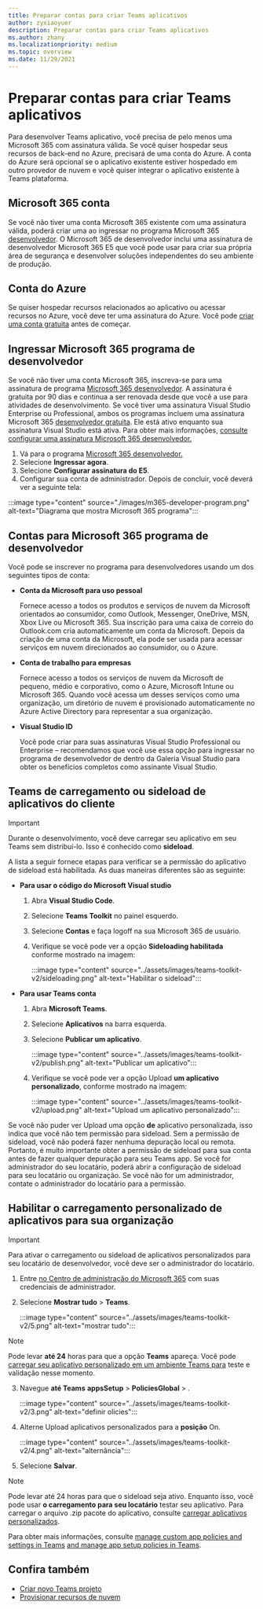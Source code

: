 ```yaml
---
title: Preparar contas para criar Teams aplicativos
author: zyxiaoyuer
description: Preparar contas para criar Teams aplicativos
ms.author: zhany
ms.localizationpriority: medium
ms.topic: overview
ms.date: 11/29/2021
---
```



# <a name="prepare-accounts-to-build-teams-apps"></a>Preparar contas para criar Teams aplicativos

Para desenvolver Teams aplicativo, você precisa de pelo menos uma Microsoft 365 com assinatura válida. Se você quiser hospedar seus recursos de back-end no Azure, precisará de uma conta do Azure. A conta do Azure será opcional se o aplicativo existente estiver hospedado em outro provedor de nuvem e você quiser integrar o aplicativo existente à Teams plataforma.

## <a name="microsoft-365-account"></a>Microsoft 365 conta

Se você não tiver uma conta Microsoft 365 existente com uma assinatura válida, poderá criar uma ao ingressar no programa Microsoft 365 [desenvolvedor](https://developer.microsoft.com/microsoft-365/dev-program). O Microsoft 365 de desenvolvedor inclui uma assinatura de desenvolvedor Microsoft 365 E5 que você pode usar para criar sua própria área de segurança e desenvolver soluções independentes do seu ambiente de produção.

## <a name="azure-account"></a>Conta do Azure

Se quiser hospedar recursos relacionados ao aplicativo ou acessar recursos no Azure, você deve ter uma assinatura do Azure. Você pode [criar uma conta gratuita](https://azure.microsoft.com/free/) antes de começar.

## <a name="join-microsoft-365-developer-program"></a>Ingressar Microsoft 365 programa de desenvolvedor 

Se você não tiver uma conta Microsoft 365, inscreva-se para uma assinatura de programa [Microsoft 365 desenvolvedor](https://developer.microsoft.com/microsoft-365/dev-program). A assinatura é gratuita por 90 dias e continua a ser renovada desde que você a use para atividades de desenvolvimento. Se você tiver uma assinatura Visual Studio Enterprise ou Professional, ambos os programas incluem uma assinatura Microsoft 365 [desenvolvedor gratuita](https://aka.ms/MyVisualStudioBenefits). Ele está ativo enquanto sua assinatura Visual Studio está ativa. Para obter mais informações, [consulte configurar uma assinatura Microsoft 365 desenvolvedor.](https://developer.microsoft.com/microsoft-365/dev-program)

1. Vá para o programa [Microsoft 365 desenvolvedor.](https://developer.microsoft.com/microsoft-365/dev-program)
2. Selecione **Ingressar agora**.
3. Selecione **Configurar assinatura do E5**.
4. Configurar sua conta de administrador. Depois de concluir, você deverá ver a seguinte tela:

:::image type="content" source="./images/m365-developer-program.png" alt-text="Diagrama que mostra Microsoft 365 programa":::

## <a name="accounts-for-microsoft-365-developer-program"></a>Contas para Microsoft 365 programa de desenvolvedor

Você pode se inscrever no programa para desenvolvedores usando um dos seguintes tipos de conta:

- **Conta da Microsoft para uso pessoal** 

  Fornece acesso a todos os produtos e serviços de nuvem da Microsoft orientados ao consumidor, como Outlook, Messenger, OneDrive, MSN, Xbox Live ou Microsoft 365. Sua inscrição para uma caixa de correio do Outlook.com cria automaticamente um conta da Microsoft. Depois da criação de uma conta da Microsoft, ela pode ser usada para acessar serviços em nuvem direcionados ao consumidor, ou o Azure.

- **Conta de trabalho para empresas**

  Fornece acesso a todos os serviços de nuvem da Microsoft de pequeno, médio e corporativo, como o Azure, Microsoft Intune ou Microsoft 365. Quando você acessa um desses serviços como uma organização, um diretório de nuvem é provisionado automaticamente no Azure Active Directory para representar a sua organização.

- **Visual Studio ID**

  Você pode criar para suas assinaturas Visual Studio Professional ou Enterprise – recomendamos que você use essa opção para ingressar no programa de desenvolvedor de dentro da Galeria Visual Studio para obter os benefícios completos como assinante Visual Studio.

## <a name="teams-customer-app-upload-or-sideload-permission"></a>Teams de carregamento ou sideload de aplicativos do cliente

> [!IMPORTANT]
> Durante o desenvolvimento, você deve carregar seu aplicativo em seu Teams sem distribuí-lo. Isso é conhecido como **sideload**.

A lista a seguir fornece etapas para verificar se a permissão do aplicativo de sideload está habilitada. As duas maneiras diferentes são as seguinte:

* **Para usar o código do Microsoft Visual studio**

    1. Abra **Visual Studio Code**.
    1. Selecione **Teams Toolkit** no painel esquerdo.
    1. Selecione **Contas** e faça logoff na sua Microsoft 365 de usuário.
    1. Verifique se você pode ver a opção **Sideloading habilitada** conforme mostrado na imagem:

       :::image type="content" source="../assets/images/teams-toolkit-v2/sideloading.png" alt-text="Habilitar o sideload":::

* **Para usar Teams conta**

    1. Abra **Microsoft Teams**.
    2. Selecione **Aplicativos** na barra esquerda.
    3. Selecione **Publicar um aplicativo**.

       :::image type="content" source="../assets/images/teams-toolkit-v2/publish.png" alt-text="Publicar um aplicativo":::

    4. Verifique se você pode ver a opção Upload **um aplicativo personalizado**, conforme mostrado na imagem:

       :::image type="content" source="../assets/images/teams-toolkit-v2/upload.png" alt-text="Upload um aplicativo personalizado":::

Se você não puder ver Upload uma opção **de** aplicativo personalizada, isso indica que você não tem permissão para sideload. Sem a permissão de sideload, você não poderá fazer nenhuma depuração local ou remota. Portanto, é muito importante obter a permissão de sideload para sua conta antes de fazer qualquer depuração para seu Teams app. Se você for administrador do seu locatário, poderá abrir a configuração de sideload para seu locatário ou organização. Se você não for um administrador, contate o administrador do locatário para a permissão.

## <a name="enable-custom-app-uploading-for-your-organization"></a>Habilitar o carregamento personalizado de aplicativos para sua organização

> [!IMPORTANT]
> Para ativar o carregamento ou sideload de aplicativos personalizados para seu locatário de desenvolvedor, você deve ser o administrador do locatário.

1. Entre [no Centro de administração do Microsoft 365](https://admin.microsoft.com/Adminportal/Home?source=applauncher#/homepage#/) com suas credenciais de administrador.

2. Selecione **Mostrar tudo** >  **Teams**.

   :::image type="content" source="../assets/images/teams-toolkit-v2/5.png" alt-text="mostrar tudo":::

> [!NOTE]
> Pode levar **até 24** horas para que a opção **Teams** apareça. Você pode [carregar seu aplicativo personalizado em um ambiente Teams para](/microsoftteams/upload-custom-apps) teste e validação nesse momento.

3. Navegue **até Teams** **appsSetup** >  **PoliciesGlobal** > .

   :::image type="content" source="../assets/images/teams-toolkit-v2/3.png" alt-text="definir olicies":::

4. Alterne Upload aplicativos personalizados para a **posição** On.

   :::image type="content" source="../assets/images/teams-toolkit-v2/4.png" alt-text="alternância":::

5. Selecione **Salvar**. 

> [!Note]
> Pode levar até 24 horas para que o sideload seja ativo. Enquanto isso, você pode usar **o carregamento para seu locatário** testar seu aplicativo. Para carregar o arquivo .zip pacote do aplicativo, consulte [carregar aplicativos personalizados](/microsoftteams/teams-app-setup-policies).

Para obter mais informações, consulte [manage custom app policies and settings in Teams](/microsoftteams/teams-custom-app-policies-and-settings) [and manage app setup policies in Teams](/microsoftteams/teams-app-setup-policies).

## <a name="see-also"></a>Confira também

* [Criar novo Teams projeto](create-new-project.md)
* [Provisionar recursos de nuvem](provision.md)
